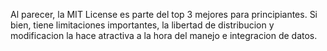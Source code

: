 Al parecer, la MIT License es parte del top 3 mejores para principiantes.
Si bien, tiene limitaciones importantes, la libertad de distribucion y modificacion la hace atractiva a la hora del manejo e integracion de datos.
